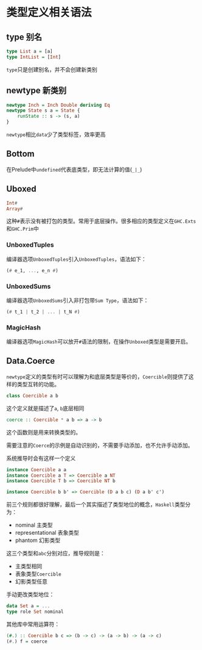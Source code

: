 # 类型定义相关语法

## type 别名
```haskell
type List a = [a]
type IntList = [Int]
```
`type`只是创建别名，并不会创建新类别

## newtype 新类别
```haskell
newtype Inch = Inch Double deriving Eq
newtype State s a = State {
    runState :: s -> (s, a)
}
```

`newtype`相比`data`少了类型标签，效率更高

## Bottom
在Prelude中`undefined`代表底类型，即无法计算的值(`_|_`)

## Uboxed
```haskell
Int#
Array#
```
这种`#`表示没有被打包的类型。常用于底层操作。很多相应的类型定义在`GHC.Exts`和`GHC.Prim`中

### UnboxedTuples
编译器选项`UnboxedTuples`引入`UnboxedTuples`，语法如下：
```haskell
(# e_1, ..., e_n #)
```

### UnboxedSums
编译器选项`UnboxedSums`引入非打包带`Sum Type`，语法如下：
```haskell
(# t_1 | t_2 | ... | t_N #)
```

### MagicHash
编译器选项`MagicHash`可以放开`#`语法的限制，在操作`Unboxed`类型是需要开启。

## Data.Coerce
`newtype`定义的类型有时可以理解为和底层类型是等价的，`Coercible`则提供了这样的类型互转的功能。

```haskell
class Coercible a b
```

这个定义就是描述了`a`, `b`底层相同

```haskell
coerce :: Coercible * a b => a -> b
```

这个函数则是用来转换类型的。

需要注意的`Coerce`的示例是自动识别的，不需要手动添加，也不允许手动添加。

系统推导时会有这样一个定义
```haskell
instance Coercible a a
instance Coercible a T => Coercible a NT
instance Coercible T b => Coercible NT b

instance Coercible b b' => Coercible (D a b c) (D a b' c')
```
前三个规则都很好理解，最后一个其实描述了类型地位的概念，`Haskell`类型分为：
- nominal 主类型
- representational 表象类型
- phantom 幻影类型

这三个类型和`abc`分别对应，推导规则是：
- 主类型相同
- 表象类型`Coercible`
- 幻影类型任意

手动更改类型地位：
```haskell
data Set a = ...
type role Set nominal
```

其他库中常用运算符：
```haskell
(#.) :: Coercible b c => (b -> c) -> (a -> b) -> (a -> c)
(#.) f = coerce
```